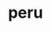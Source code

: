 ---
layout: cover
category: cover
permalink: /peru/cover
title: peru
thumb: /images/peru/cover.jpg
---